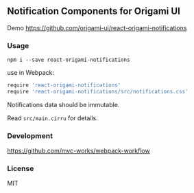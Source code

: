 
Notification Components for Origami UI
----

Demo https://github.com/origami-ui/react-origami-notifications

### Usage

```
npm i --save react-origami-notifications
```

use in Webpack:

```coffee
require 'react-origami-notifications'
require 'react-origami-notifications/src/notifications.css'
```

Notifications data should be immutable.

Read `src/main.cirru` for details.

### Development

https://github.com/mvc-works/webpack-workflow

### License

MIT
